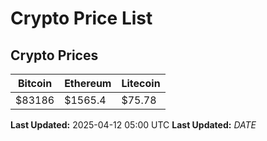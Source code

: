 # Crypto Price List

## Crypto Prices
| Bitcoin | Ethereum | Litecoin |
| ------- | -------- | -------- |
| $83186 | $1565.4 | $75.78 |
**Last Updated:** 2025-04-12 05:00 UTC
**Last Updated:** $DATE$
